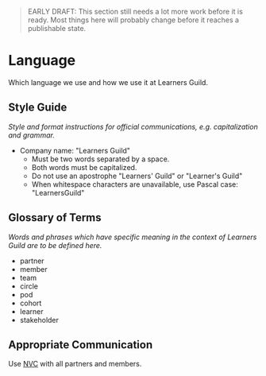> EARLY DRAFT: This section still needs a lot more work before it is ready. Most things here will probably change before it reaches a publishable state.

# Language

Which language we use and how we use it at Learners Guild.

## Style Guide

_Style and format instructions for official communications, e.g. capitalization and grammar._

- Company name: "Learners Guild"
  - Must be two words separated by a space.
  - Both words must be capitalized.
  - Do not use an apostrophe "Learners' Guild" or "Learner's Guild"
  - When whitespace characters are unavailable, use Pascal case: "LearnersGuild"

## Glossary of Terms

_Words and phrases which have specific meaning in the context of Learners Guild are to be defined here._

- partner
- member
- team
- circle
- pod
- cohort
- learner
- stakeholder

## Appropriate Communication

Use [NVC][nvc] with all partners and members.

[nvc]: https://en.wikipedia.org/wiki/Nonviolent_Communication
